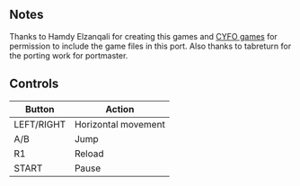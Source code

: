 ## Notes

Thanks to Hamdy Elzanqali for creating this games and [CYFO games](https://cyfo.itch.io/banana-duck) for permission to include the game files in this port.  Also thanks to tabreturn for the porting work for portmaster.


## Controls

| Button     | Action              |
| ---------- | ------------------- |
| LEFT/RIGHT | Horizontal movement |
| A/B        | Jump                |
| R1         | Reload              |
| START      | Pause               |

